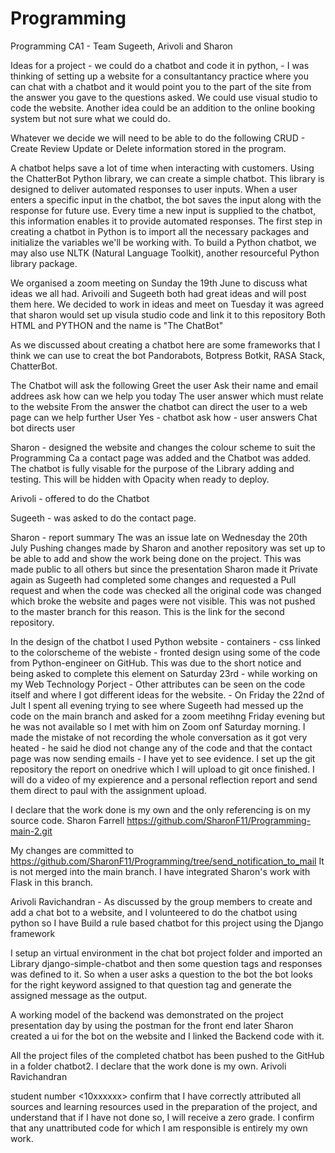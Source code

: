 # Programming
Programming CA1 - Team Sugeeth, Arivoli and Sharon 

Ideas for a project - we could do a chatbot and code it in python, - I was thinking of setting up a website for a consultantancy practice where you can chat with a chatbot and it would point you to the part of the site from the answer you gave to the questions asked. We could use visual studio to code the website. 
Another idea could be an addition to the online booking system but not sure what we could do.

Whatever we decide we will need to be able to do the following CRUD - Create Review Update or Delete information stored in the program.

A chatbot helps save a lot of time when interacting with customers.
Using the ChatterBot Python library, we can create a simple chatbot. This library is designed to deliver automated responses to user inputs. When a user enters a specific input in the chatbot, the bot saves the input along with the response for future use. Every time a new input is supplied to the chatbot, this information enables it to provide automated responses. The first step in creating a chatbot in Python is to import all the necessary packages and initialize the variables we'll be working with.
To build a Python chatbot, we may also use NLTK (Natural Language Toolkit), another resourceful Python library package.


We organised a zoom meeting on Sunday the 19th June to discuss what ideas we all had. Arivoili and Sugeeth both had great ideas and will post them here.
We decided to work in ideas and meet on Tuesday it was agreed that sharon would set up visula studio code and link it to this repository Both HTML and PYTHON and the name is "The ChatBot"

As we discussed about creating a chatbot here are some frameworks that I think we can use to creat the bot Pandorabots, Botpress Botkit, RASA Stack, ChatterBot.

The Chatbot will ask the following 
Greet the user 
Ask their name 
and email addrees 
ask how can we help you today
The user answer which must relate to the website 
From the answer the chatbot can direct the user to a web page 
can we help further
User Yes - chatbot ask how - user answers 
Chat bot directs user

Sharon - designed the website and changes the colour scheme to suit the Programming Ca a contact page was added and the Chatbot was added. The chatbot is fully visable for the purpose of the Library adding and testing. 
This will be hidden with Opacity when ready to deploy. 

Arivoli - offered to do the Chatbot 

Sugeeth - was asked to do the contact page. 

Sharon - report summary The was an issue late on Wednesday the 20th July Pushing changes made by Sharon and another repository was set up to be able to add and show the work being done on the project. This was made public to all others but since the presentation Sharon made it Private again as Sugeeth had completed some changes and requested a Pull request and when the code was checked all the original code was changed which broke the website and pages were not visible. This was not pushed to the master branch for this reason. This is the link for the second repository.

In the design of the chatbot I used Python website - containers - css linked to the colorscheme of the webiste - fronted design using some of the code from Python-engineer on GitHub. This was due to the short notice and being asked to complete this element on Saturday 23rd - while working on my Web Technology Porject - Other attributes can be seen on the code itself and where I got different ideas for the website. - On Friday the 22nd of Jult I spent all evening trying to see where Sugeeth had messed up the code on the main branch and asked for a zoom meetihng Friday evening but he was not available so I met with him on Zoom onf Saturday morning. I made the mistake of not recording the whole conversation as it got very heated - he said he diod not change any of the code and that the contact page was now sending emails -  I have yet to see evidence. I set up the git repository the report on onedrive which I will upload to git once finished. I will do a video of my expierence and a personal reflection report and send them direct to paul with the assignment upload.  

I declare that the work done is my own and the only referencing is on my source code. Sharon Farrell 
https://github.com/SharonF11/Programming-main-2.git

My changes are committed to  https://github.com/SharonF11/Programming/tree/send_notification_to_mail
It is not merged into the main branch.
I have integrated Sharon's work with Flask in this branch. 

Arivoli Ravichandran - As discussed by the group members to create and add a chat bot to a website, and I volunteered to do the chatbot using python so I have Build a rule based chatbot for this project using the Django framework

I setup an virtual environment in the chat bot project folder and imported an Library django-simple-chatbot and then some question tags and responses was defined to it. So when a user asks a question to the bot the bot looks for the right keyword assigned to that question tag and generate the assigned message as the output.

A working model of the backend was demonstrated on the project presentation day by using the postman for the front end later Sharon created a ui for the bot on the website and I linked the Backend code with it.

All the project files of the completed chatbot has been pushed to the GitHub in a folder chatbot2. 
I declare that the work done is my own. Arivoli Ravichandran 

<name> student number <10xxxxxx> confirm that I have correctly attributed all sources and learning resources used in the preparation of the project, and understand that if I have not done so, I will receive a zero grade. I confirm that any unattributed code for which I am responsible is entirely my own work.

 
